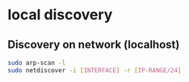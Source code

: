 # local discovery

## Discovery on network (localhost)

```bash
sudo arp-scan -l
sudo netdiscover -i [INTERFACE] -r [IP-RANGE/24]
```
